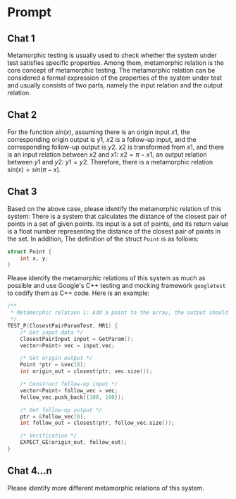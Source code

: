 # Prompt

## Chat 1

Metamorphic testing is usually used to check whether the system under test satisfies specific properties. Among them, metamorphic relation is the core concept of metamorphic testing. The metamorphic relation can be considered a formal expression of the properties of the system under test and usually consists of two parts, namely the input relation and the output relation.

## Chat 2

For the function $sin(x)$, assuming there is an origin input $x1$, the corresponding origin output is $y1$, $x2$ is a follow-up input, and the corresponding follow-up output is $y2$. $x2$ is transformed from $x1$, and there is an input relation between $x2$ and $x1$: $x2=\pi-x1$, an output relation between $y1$ and $y2$: $y1=y2$. Therefore, there is a metamorphic relation $sin(x)=sin(\pi-x)$.

## Chat 3

Based on the above case, please identify the metamorphic relation of this system: There is a system that calculates the distance of the closest pair of points in a set of given points. Its input is a set of points, and its return value is a float number representing the distance of the closest pair of points in the set. In addition, The definition of the struct `Point` is as follows:

```cpp
struct Point {
    int x, y;
}
```

Please identify the metamorphic relations of this system as much as possible and use Google's C++ testing and mocking framework `googletest` to codify them as C++ code. Here is an example:

```cpp
/**
 * Metamorphic relation 1: Add a point to the array, the output should not be larger than before.
 */
TEST_P(ClosestPairParamTest, MR1) {
    /* Get input data */
    ClosestPairInput input = GetParam();
    vector<Point> vec = input.vec;

    /* Get origin output */
    Point *ptr = &vec[0];
    int origin_out = closest(ptr, vec.size());

    /* Construct follow-up input */
    vector<Point> follow_vec = vec;
    follow_vec.push_back({100, 100});

    /* Get follow-up output */
    ptr = &follow_vec[0];
    int follow_out = closest(ptr, follow_vec.size());

    /* Verification */
    EXPECT_GE(origin_out, follow_out);
}
```

## Chat 4...n

Please identify more different metamorphic relations of this system.